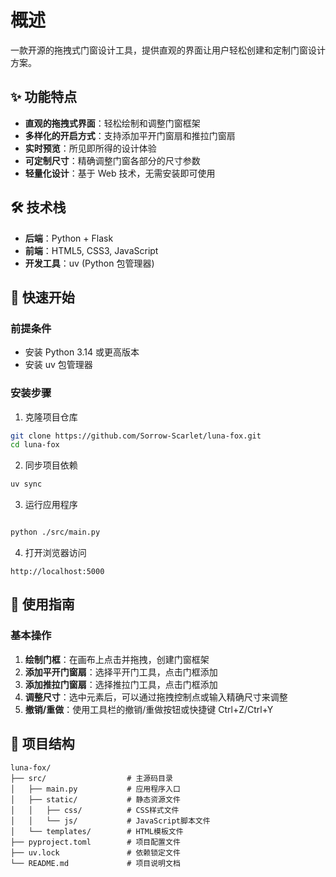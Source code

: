 # 概述

一款开源的拖拽式门窗设计工具，提供直观的界面让用户轻松创建和定制门窗设计方案。

## ✨ 功能特点

- **直观的拖拽式界面**：轻松绘制和调整门窗框架
- **多样化的开启方式**：支持添加平开门窗扇和推拉门窗扇
- **实时预览**：所见即所得的设计体验
- **可定制尺寸**：精确调整门窗各部分的尺寸参数
- **轻量化设计**：基于 Web 技术，无需安装即可使用

## 🛠️ 技术栈

- **后端**：Python + Flask
- **前端**：HTML5, CSS3, JavaScript
- **开发工具**：uv (Python 包管理器)

## 🚀 快速开始

### 前提条件

- 安装 Python 3.14 或更高版本
- 安装 uv 包管理器

### 安装步骤

1. 克隆项目仓库

```bash
git clone https://github.com/Sorrow-Scarlet/luna-fox.git
cd luna-fox
```

2. 同步项目依赖

```bash
uv sync
```

3. 运行应用程序

```bash

python ./src/main.py
```

4. 打开浏览器访问

```
http://localhost:5000
```

## 📖 使用指南

### 基本操作

1. **绘制门框**：在画布上点击并拖拽，创建门窗框架
2. **添加平开门窗扇**：选择平开门工具，点击门框添加
3. **添加推拉门窗扇**：选择推拉门工具，点击门框添加
4. **调整尺寸**：选中元素后，可以通过拖拽控制点或输入精确尺寸来调整
5. **撤销/重做**：使用工具栏的撤销/重做按钮或快捷键 Ctrl+Z/Ctrl+Y

## 📁 项目结构

```
luna-fox/
├── src/                  # 主源码目录
│   ├── main.py           # 应用程序入口
│   ├── static/           # 静态资源文件
│   │   ├── css/          # CSS样式文件
│   │   └── js/           # JavaScript脚本文件
│   └── templates/        # HTML模板文件
├── pyproject.toml        # 项目配置文件
├── uv.lock               # 依赖锁定文件
└── README.md             # 项目说明文档
```
